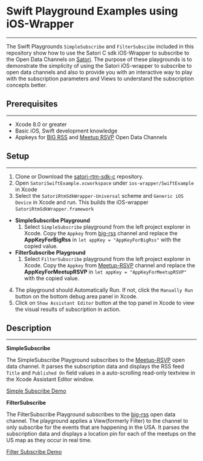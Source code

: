 # Swift Playground Examples using iOS-Wrapper
------------------------------------------------

The Swift Playgrounds `SimpleSubscribe` and `FilterSubscibe` included in this repository show how to use the Satori C sdk iOS-Wrapper to subscribe to the Open Data Channels on [Satori](https://www.satori.com/). The purpose of these playgrounds is to demonstrate the simplicity of using the Satori iOS-wrapper to subscribe to open data channels and also to provide you with an interactive way to play with the subscription parameters and Views to understand the subscription concepts better.


## Prerequisites
-----------------


* Xcode 8.0 or greater
* Basic iOS, Swift development knowledge
* Appkeys for [BIG RSS](https://www.satori.com/channels/big-rss) and [Meetup RSVP](https://www.satori.com/channels/Meetup-RSVP) Open Data Channels



## Setup
---------


1. Clone or Download the [satori-rtm-sdk-c](https://github.com/satori-com/satori-rtm-sdk-c) repository.
2. Open `SatoriSwiftExample.xcworkspace` under `ios-wrapper/SwiftExample` in Xcode
3. Select the `SatoriRtmSdkWrapper-Universal` scheme and `Generic iOS Device` in Xcode and run. This builds the iOS-wrapper `SatoriRtmSdkWrapper.framework`
  * **SimpleSubscribe Playground**
    1. Select `SimpleSubscribe` playground from the left project explorer in Xcode. Copy the `Appkey` from [big-rss](https://www.satori.com/channels/big-rss) channel and replace the **AppKeyForBigRss** in ```let appKey = "AppKeyForBigRss"``` with the copied value.
  * **FilterSubscribe Playground**
    1. Select `FilterSubscribe` playground from the left project explorer in Xcode. Copy the `Appkey` from [Meetup-RSVP](https://www.satori.com/channels/Meetup-RSVP) channel and replace the **AppKeyForMeetupRSVP** in ```let appKey = "AppKeyForMeetupRSVP"``` with the copied value.
4. The playground should Automatically Run. If not, click the `Manually Run` button on the bottom debug area panel in Xcode.
5. Click on `Show Assistant Editor` button at the top panel in Xcode to view the visual results of subscription in action.


## Description
---------------

**SimpleSubscribe**


The SimpleSubscribe Playground subscribes to the [Meetup-RSVP](https://www.satori.com/channels/Meetup-RSVP) open data channel. It parses the subscription data and displays the RSS feed `Title` and `Published On` field values in a auto-scrolling read-only textview in the Xcode Assistant Editor window.

[Simple Subscribe Demo](https://satori-a.akamaihd.net/swift-playground/SimpleSubscribe.gif)

**FilterSubscribe**


The FilterSubscribe Playground subscribes to the [big-rss](https://www.satori.com/channels/big-rss) open data channel. The playground applies a View(formerly Filter) to the channel to only subscribe for the events that are happening in the USA. It parses the subscription data and displays a location pin for each of the meetups on the US map as they occur in real time.

[Filter Subscribe Demo](https://satori-a.akamaihd.net/swift-playground/FilterSubscribe.gif)
